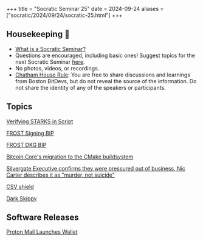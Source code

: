 +++
title = "Socratic Seminar 25"
date = 2024-09-24
aliases = ["socratic/2024/09/24/socratic-25.html"]
+++
## Housekeeping 🧹

- [What is a Socratic Seminar?](https://bitdevs.org/about#socratic-seminars)
- Questions are encouraged, including basic ones! Suggest topics for the next Socratic Seminar [here](https://github.com/0xBEEFCAF3/bostonbitdevs/issues/new).
- No photos, videos, or recordings.
- [Chatham House Rule](https://www.chathamhouse.org/about-us/chatham-house-rule): You are free to share discussions and learnings from Boston BitDevs, but do not reveal the source of the information. Do not share the identity of any of the speakers or participants.

## Topics
[Verifying STARKS in Script](https://x.com/StarkWareLtd/status/1813929304209723700)

[FROST Signing BIP](https://github.com/siv2r/bip-frost-signing)

[FROST DKG BIP](https://github.com/BlockstreamResearch/bip-frost-dkg)   

[Bitcoin Core's migration to the CMake buildsystem](https://mailing-list.bitcoindevs.xyz/bitcoindev/6cfd5a56-84b4-4cbc-a211-dd34b8942f77n@googlegroups.com/)

[Silvergate Executive confirms they were pressured out of business, Nic Carter describes it as "murder, not suicide"](https://x.com/nic__carter/status/1836858969241100776)

[CSV shield](https://github.com/ShieldedCSV/ShieldedCSV/tree/main?tab=readme-ov-file)

[Dark Skippy](https://darkskippy.com/)


## Software Releases
[Proton Mail Launches Wallet](https://proton.me/blog/proton-wallet-launch)